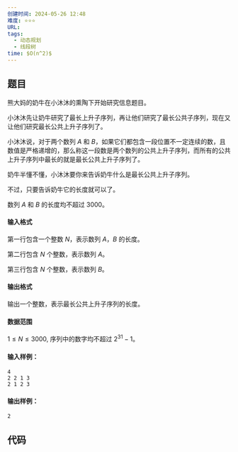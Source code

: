 ```yaml
---
创建时间: 2024-05-26 12:48
难度: ⭐️⭐️⭐️
URL: 
tags:
  - 动态规划
  - 线段树
time: $O(n^2)$
---
```


## 题目
熊大妈的奶牛在小沐沐的熏陶下开始研究信息题目。

小沐沐先让奶牛研究了最长上升子序列，再让他们研究了最长公共子序列，现在又让他们研究最长公共上升子序列了。

小沐沐说，对于两个数列 $A$ 和 $B$，如果它们都包含一段位置不一定连续的数，且数值是严格递增的，那么称这一段数是两个数列的公共上升子序列，而所有的公共上升子序列中最长的就是最长公共上升子序列了。

奶牛半懂不懂，小沐沐要你来告诉奶牛什么是最长公共上升子序列。

不过，只要告诉奶牛它的长度就可以了。

数列 $A$ 和 $B$ 的长度均不超过 $3000$。

#### 输入格式

第一行包含一个整数 $N$，表示数列 $A，B$ 的长度。

第二行包含 $N$ 个整数，表示数列 $A$。

第三行包含 $N$ 个整数，表示数列 $B$。

#### 输出格式

输出一个整数，表示最长公共上升子序列的长度。

#### 数据范围

$1 \le N \le 3000$, 序列中的数字均不超过 $2^{31}-1$。

#### 输入样例：

```
4
2 2 1 3
2 1 2 3
```

#### 输出样例：

```
2
```
## 代码


